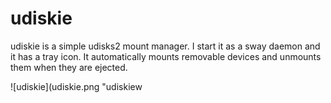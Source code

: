 # udiskie

udiskie is a simple udisks2 mount manager. I start it as a sway daemon and it has
a tray icon. It automatically mounts removable devices and unmounts them when
they are ejected.

![udiskie](udiskie.png "udiskiew
